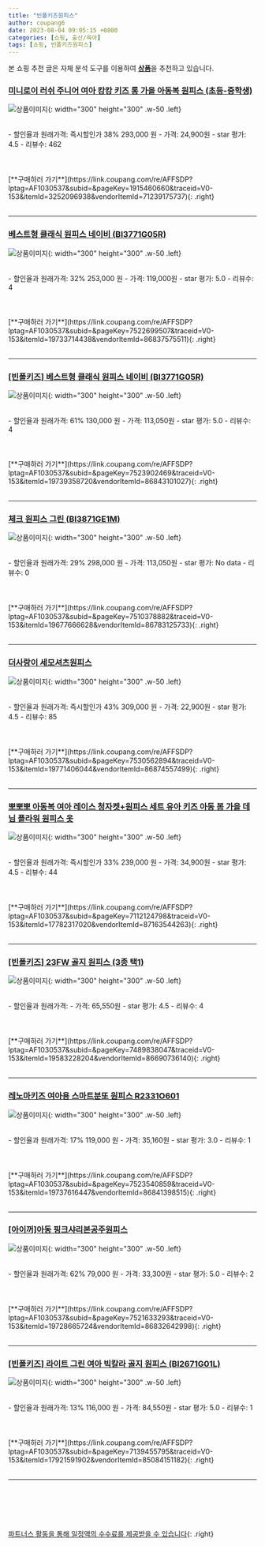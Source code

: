```yaml
---
title: "빈폴키즈원피스"
author: coupang6
date: 2023-08-04 09:05:15 +0800
categories: [쇼핑, 출산/육아]
tags: [쇼핑, 빈폴키즈원피스]
---
```


본 쇼핑 추천 글은 자체 분석 도구를 이용하여 [**상품**](https://link.coupang.com/a/bao1ui)을 추천하고 있습니다.

### [미니로이 러쉬 주니어 여아 캉캉 키즈 롱 가을 아동복 원피스 (초등-중학생)](https://link.coupang.com/re/AFFSDP?lptag=AF1030537&subid=&pageKey=1915460660&traceid=V0-153&itemId=3252096938&vendorItemId=71239175737)

![상품이미지](https://thumbnail9.coupangcdn.com/thumbnails/remote/230x230ex/image/vendor_inventory/0e63/309d64c20de6ca959e65d7fb2393f4584406f6c647d20409eb5f99bbbd11.jpg){: width="300" height="300" .w-50 .left}


<br>
- 할인율과 원래가격: 즉시할인가 38%  293,000   원
- 가격: 24,900원
- star 평가: 4.5
- 리뷰수: 462
<br>
<br>
<br>
<br>
[**구매하러 가기**](https://link.coupang.com/re/AFFSDP?lptag=AF1030537&subid=&pageKey=1915460660&traceid=V0-153&itemId=3252096938&vendorItemId=71239175737){: .right}
<br>
<br>

---

### [베스트형 클래식 원피스 네이비 (BI3771G05R)](https://link.coupang.com/re/AFFSDP?lptag=AF1030537&subid=&pageKey=7522699507&traceid=V0-153&itemId=19733714438&vendorItemId=86837575511)

![상품이미지](https://thumbnail10.coupangcdn.com/thumbnails/remote/230x230ex/image/vendor_inventory/127a/28f108480bb51c42d5a38a44107fd92e2c152e2653ec33296e697bc02cb1.jpg){: width="300" height="300" .w-50 .left}


<br>
- 할인율과 원래가격: 32%  253,000   원
- 가격: 119,000원
- star 평가: 5.0
- 리뷰수: 4
<br>
<br>
<br>
<br>
[**구매하러 가기**](https://link.coupang.com/re/AFFSDP?lptag=AF1030537&subid=&pageKey=7522699507&traceid=V0-153&itemId=19733714438&vendorItemId=86837575511){: .right}
<br>
<br>

---

### [[빈폴키즈] 베스트형 클래식 원피스 네이비 (BI3771G05R)](https://link.coupang.com/re/AFFSDP?lptag=AF1030537&subid=&pageKey=7523902469&traceid=V0-153&itemId=19739358720&vendorItemId=86843101027)

![상품이미지](https://thumbnail7.coupangcdn.com/thumbnails/remote/230x230ex/image/vendor_inventory/14aa/24d072888f52f53b3363f14aa2f95875b0fc50bd227de321655c20770e1a.jpg){: width="300" height="300" .w-50 .left}


<br>
- 할인율과 원래가격: 61%  130,000   원
- 가격: 113,050원
- star 평가: 5.0
- 리뷰수: 4
<br>
<br>
<br>
<br>
[**구매하러 가기**](https://link.coupang.com/re/AFFSDP?lptag=AF1030537&subid=&pageKey=7523902469&traceid=V0-153&itemId=19739358720&vendorItemId=86843101027){: .right}
<br>
<br>

---

### [체크 원피스 그린 (BI3871GE1M)](https://link.coupang.com/re/AFFSDP?lptag=AF1030537&subid=&pageKey=7510378882&traceid=V0-153&itemId=19677666628&vendorItemId=86783125733)

![상품이미지](https://thumbnail10.coupangcdn.com/thumbnails/remote/230x230ex/image/vendor_inventory/c1d4/5ea531dd542baeef6970d824fe5424e7b73da8cd5e6fde883a51e5c3bd79.jpg){: width="300" height="300" .w-50 .left}


<br>
- 할인율과 원래가격: 29%  298,000   원
- 가격: 113,050원
- star 평가: No data
- 리뷰수: 0
<br>
<br>
<br>
<br>
[**구매하러 가기**](https://link.coupang.com/re/AFFSDP?lptag=AF1030537&subid=&pageKey=7510378882&traceid=V0-153&itemId=19677666628&vendorItemId=86783125733){: .right}
<br>
<br>

---

### [더사랑이 세모셔츠원피스](https://link.coupang.com/re/AFFSDP?lptag=AF1030537&subid=&pageKey=7530562894&traceid=V0-153&itemId=19771406044&vendorItemId=86874557499)

![상품이미지](https://thumbnail7.coupangcdn.com/thumbnails/remote/230x230ex/image/vendor_inventory/adb5/77c9f380cfd7f3601a936f1558d8b1790070ea5845173d88846acef49bee.jpg){: width="300" height="300" .w-50 .left}


<br>
- 할인율과 원래가격: 즉시할인가 43%  309,000   원
- 가격: 22,900원
- star 평가: 4.5
- 리뷰수: 85
<br>
<br>
<br>
<br>
[**구매하러 가기**](https://link.coupang.com/re/AFFSDP?lptag=AF1030537&subid=&pageKey=7530562894&traceid=V0-153&itemId=19771406044&vendorItemId=86874557499){: .right}
<br>
<br>

---

### [뽀뽀뽀 아동복 여아 레이스 청자켓+원피스 세트 유아 키즈 아동 봄 가을 데님 플라워 원피스 옷](https://link.coupang.com/re/AFFSDP?lptag=AF1030537&subid=&pageKey=7112124798&traceid=V0-153&itemId=17782317020&vendorItemId=87163544263)

![상품이미지](https://thumbnail7.coupangcdn.com/thumbnails/remote/230x230ex/image/vendor_inventory/6d6f/27b07d5f6b805939fdbcba05a7cbe2247f3c50b53143c203336c0cdf6f41.jpg){: width="300" height="300" .w-50 .left}


<br>
- 할인율과 원래가격: 즉시할인가 33%  239,000   원
- 가격: 34,900원
- star 평가: 4.5
- 리뷰수: 44
<br>
<br>
<br>
<br>
[**구매하러 가기**](https://link.coupang.com/re/AFFSDP?lptag=AF1030537&subid=&pageKey=7112124798&traceid=V0-153&itemId=17782317020&vendorItemId=87163544263){: .right}
<br>
<br>

---

### [[빈폴키즈] 23FW 골지 원피스 (3종 택1)](https://link.coupang.com/re/AFFSDP?lptag=AF1030537&subid=&pageKey=7489838047&traceid=V0-153&itemId=19583228204&vendorItemId=86690736140)

![상품이미지](https://thumbnail7.coupangcdn.com/thumbnails/remote/230x230ex/image/vendor_inventory/7423/eaa3fc247f1fc6cc405da2ed28470223e9aa85ccbf29d2dec034bced8967.jpg){: width="300" height="300" .w-50 .left}


<br>
- 할인율과 원래가격: 
- 가격: 65,550원
- star 평가: 4.5
- 리뷰수: 4
<br>
<br>
<br>
<br>
[**구매하러 가기**](https://link.coupang.com/re/AFFSDP?lptag=AF1030537&subid=&pageKey=7489838047&traceid=V0-153&itemId=19583228204&vendorItemId=86690736140){: .right}
<br>
<br>

---

### [레노마키즈 여아용 스마트분또 원피스 R2331O601](https://link.coupang.com/re/AFFSDP?lptag=AF1030537&subid=&pageKey=7523540859&traceid=V0-153&itemId=19737616447&vendorItemId=86841398515)

![상품이미지](https://thumbnail9.coupangcdn.com/thumbnails/remote/230x230ex/image/retail/images/2023/08/10/17/1/03507b06-fad2-4a73-9a50-da9c09982126.jpg){: width="300" height="300" .w-50 .left}


<br>
- 할인율과 원래가격: 17%  119,000   원
- 가격: 35,160원
- star 평가: 3.0
- 리뷰수: 1
<br>
<br>
<br>
<br>
[**구매하러 가기**](https://link.coupang.com/re/AFFSDP?lptag=AF1030537&subid=&pageKey=7523540859&traceid=V0-153&itemId=19737616447&vendorItemId=86841398515){: .right}
<br>
<br>

---

### [[아이꺼]아동 핑크샤리본공주원피스](https://link.coupang.com/re/AFFSDP?lptag=AF1030537&subid=&pageKey=7521633293&traceid=V0-153&itemId=19728665724&vendorItemId=86832642998)

![상품이미지](https://thumbnail9.coupangcdn.com/thumbnails/remote/230x230ex/image/vendor_inventory/a25f/4e23c23cb7598d9d0bdd6f1ca02d103062281a8c0bed578ae1ea3a6c47bd.jpg){: width="300" height="300" .w-50 .left}


<br>
- 할인율과 원래가격: 62%  79,000   원
- 가격: 33,300원
- star 평가: 5.0
- 리뷰수: 2
<br>
<br>
<br>
<br>
[**구매하러 가기**](https://link.coupang.com/re/AFFSDP?lptag=AF1030537&subid=&pageKey=7521633293&traceid=V0-153&itemId=19728665724&vendorItemId=86832642998){: .right}
<br>
<br>

---

### [[빈폴키즈] 라이트 그린 여아 빅칼라 골지 원피스 (BI2671G01L)](https://link.coupang.com/re/AFFSDP?lptag=AF1030537&subid=&pageKey=7139455795&traceid=V0-153&itemId=17921591902&vendorItemId=85084151182)

![상품이미지](https://thumbnail7.coupangcdn.com/thumbnails/remote/230x230ex/image/vendor_inventory/3825/7b29c9dcf4b39a6b2eb5a71e2a8c52d0c2918e6d37ca94b46178bec57813.jpg){: width="300" height="300" .w-50 .left}


<br>
- 할인율과 원래가격: 13%  116,000   원
- 가격: 84,550원
- star 평가: 5.0
- 리뷰수: 1
<br>
<br>
<br>
<br>
[**구매하러 가기**](https://link.coupang.com/re/AFFSDP?lptag=AF1030537&subid=&pageKey=7139455795&traceid=V0-153&itemId=17921591902&vendorItemId=85084151182){: .right}
<br>
<br>

---
<br><br><br><br><br> [파트너스 활동을 통해 일정액의 수수료를 제공받을 수 있습니다](https://link.coupang.com/a/bao1ui){: .right}